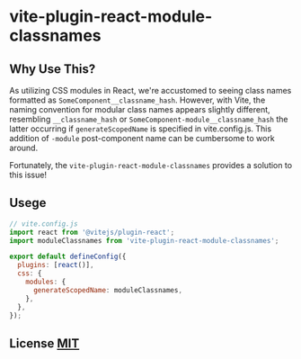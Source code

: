 # vite-plugin-react-module-classnames

## Why Use This?

As utilizing CSS modules in React, we're accustomed to seeing class names formatted as `SomeComponent__classname_hash`. However, with Vite, the naming convention for modular class names appears slightly different, resembling `__classname_hash` or `SomeComponent-module__classname_hash` the latter occurring if `generateScopedName` is specified in vite.config.js. This addition of `-module` post-component name can be cumbersome to work around.

Fortunately, the `vite-plugin-react-module-classnames` provides a solution to this issue!

## Usege

```js
// vite.config.js
import react from '@vitejs/plugin-react';
import moduleClassnames from 'vite-plugin-react-module-classnames';

export default defineConfig({
  plugins: [react()],
  css: {
    modules: {
      generateScopedName: moduleClassnames,
    },
  },
});
```

## License [MIT](./LICENSE)
